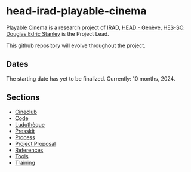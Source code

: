 # head-irad-playable-cinema
[Playable Cinema](https://www.hesge.ch/head/projets/2024/institut%20de%20recherche%20en%20art%20et%20en%20design%2Cresearch/all) is a research project of [IRAD](https://www.hesge.ch/head/en/programs-research/research), [HEAD - Genève](http://head-geneve.ch), [HES-SO](https://www.hes-so.ch/accueil). [Douglas Edric Stanley](http://abstractmachine.net/biography) is the Project Lead.

This github repository will evolve throughout the project.

## Dates
The starting date has yet to be finalized. Currently: 10 months, 2024.

## Sections
- [Cineclub](cineclub/)
- [Code](code/)
- [Ludothèque](ludotheque/)
- [Presskit](press/)
- [Process](process/)
- [Project Proposal](proposal/)
- [References](references/)
- [Tools](tools/)
- [Training](training/)